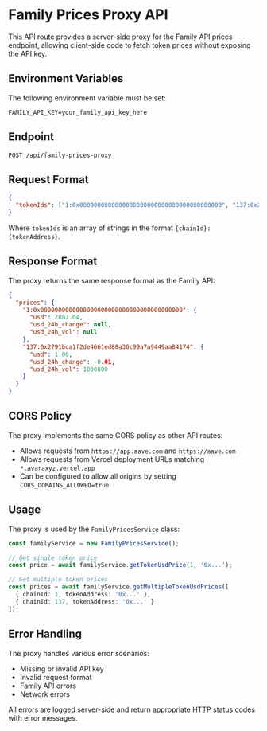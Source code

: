 # Family Prices Proxy API

This API route provides a server-side proxy for the Family API prices endpoint, allowing client-side code to fetch token prices without exposing the API key.

## Environment Variables

The following environment variable must be set:

```
FAMILY_API_KEY=your_family_api_key_here
```

## Endpoint

`POST /api/family-prices-proxy`

## Request Format

```json
{
  "tokenIds": ["1:0x0000000000000000000000000000000000000000", "137:0x2791bca1f2de4661ed88a30c99a7a9449aa84174"]
}
```

Where `tokenIds` is an array of strings in the format `{chainId}:{tokenAddress}`.

## Response Format

The proxy returns the same response format as the Family API:

```json
{
  "prices": {
    "1:0x0000000000000000000000000000000000000000": {
      "usd": 2807.04,
      "usd_24h_change": null,
      "usd_24h_vol": null
    },
    "137:0x2791bca1f2de4661ed88a30c99a7a9449aa84174": {
      "usd": 1.00,
      "usd_24h_change": -0.01,
      "usd_24h_vol": 1000000
    }
  }
}
```

## CORS Policy

The proxy implements the same CORS policy as other API routes:
- Allows requests from `https://app.aave.com` and `https://aave.com`
- Allows requests from Vercel deployment URLs matching `*.avaraxyz.vercel.app`
- Can be configured to allow all origins by setting `CORS_DOMAINS_ALLOWED=true`

## Usage

The proxy is used by the `FamilyPricesService` class:

```typescript
const familyService = new FamilyPricesService();

// Get single token price
const price = await familyService.getTokenUsdPrice(1, '0x...');

// Get multiple token prices
const prices = await familyService.getMultipleTokenUsdPrices([
  { chainId: 1, tokenAddress: '0x...' },
  { chainId: 137, tokenAddress: '0x...' }
]);
```

## Error Handling

The proxy handles various error scenarios:
- Missing or invalid API key
- Invalid request format
- Family API errors
- Network errors

All errors are logged server-side and return appropriate HTTP status codes with error messages. 